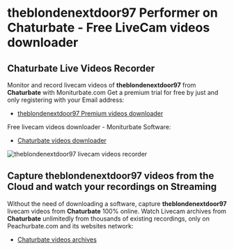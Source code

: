 # theblondenextdoor97 Performer on Chaturbate - Free LiveCam videos downloader

## Chaturbate Live Videos Recorder

Monitor and record livecam videos of **theblondenextdoor97** from **Chaturbate** with Moniturbate.com
Get a premium trial for free by just and only registering with your Email address:
* [theblondenextdoor97 Premium videos downloader](https://moniturbate.com/request-demo-licence-key.html)

Free livecam videos downloader - Moniturbate Software:
* [Chaturbate videos downloader](https://moniturbate.com/moniturbate-download-software.html)

![theblondenextdoor97 livecam videos recorder](https://peachurnet.com/templates/moniturbate-software.png)


## Capture theblondenextdoor97 videos from the Cloud and watch your recordings on Streaming

Without the need of downloading a software, capture **theblondenextdoor97** livecam videos from **Chaturbate** 100% online.
Watch Livecam archives from **Chaturbate** unlimitedly from thousands of existing recordings, only on Peachurbate.com and its websites network:
* [Chaturbate videos archives](https://peachurnet.com/)